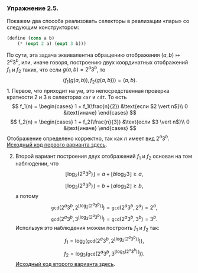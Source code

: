 ### Упражнение 2.5.
Покажем два способа реализовать селекторы в реализации «пары» со следующим конструктором:
```scheme
(define (cons a b)
    (* (expt 2 a) (expt 3 b)))
```
По сути, эта задача эквивалентна обращению отображения $(a, b) \mapsto 2^a 3^b$, или, иначе говоря, построению двух координатных отображений $f_1$ и $f_2$ таких, что если $g(a, b) = 2^a 3^b$, то 
$$(f_1(g(a,b)),\, f_2(g(a,b))) = (a, b).$$
1. 
    Первое, что приходит на ум, это непосредственная проверка кратности $2$ и $3$ в селекторах $\texttt{car}$ и $\texttt{cdt}$. То есть 
    $$
    f_1(n) = 
     \begin{cases}
     1 + f_1(\frac{n}{2}) &\text{если $2 \vert n$}\\
     0 &\text{иначе}
     \end{cases}
    $$
    $$
    f_2(n) = 
     \begin{cases}
     1 + f_2(\frac{n}{3}) &\text{если $3 \vert n$}\\
     0 &\text{иначе}
     \end{cases}
    $$
    Отображение определено корректно, так как $n$ имеет вид $2^a 3^b$. [Исходный код первого варианта здесь](/src/chapter2/5a.rkt).

2. 
    Второй вариант построения двух отображений $f_1$ и $f_2$ основан на том наблюдении, что
    $$
    \lfloor \log_2(2^a 3^b) \rfloor = a +\lfloor b \log_2 3 \rfloor \geqslant a,
    $$
    $$
    \lfloor \log_3(2^a 3^b) \rfloor = b + \lfloor a \log_3 2 \rfloor \geqslant b,
    $$
    а потому
    $$
    \texttt{gcd}\left( 2^a 3^b, 2^{\lfloor \log_2(2^a 3^b) \rfloor} \right) = \texttt{gcd}(2^a 3^b, 2^a) = 2^a,
    $$
    $$
    \texttt{gcd} \left( 2^a 3^b, 3^{\lfloor \log_3(2^a 3^b) \rfloor} \right) =  \texttt{gcd}(2^a 3^b, 3^b) = 3^b.
    $$
    Используя это наблюдения можем построить $f_1$ и $f_2$ так:
    $$
    f_1 = \log_2 \left( \texttt{gcd} \left(2^a 3^b, 2^{\lfloor \log_2(2^a 3^b) \rfloor} \right) \right),
    $$
    $$
    f_2 = \log_3 \left( \texttt{gcd} \left(2^a 3^b, 3^{\lfloor \log_3(2^a 3^b) \rfloor} \right) \right).
    $$
    [Исходный код второго варианта здесь](/src/chapter2/5b.rkt).